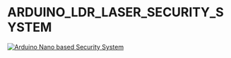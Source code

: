 # ARDUINO_LDR_LASER_SECURITY_SYSTEM

[![Arduino Nano based Security System](http://img.youtube.com/vi/5guICF9zBg4/0.jpg)](http://www.youtube.com/watch?v=5guICF9zBg4 "Arduino Nano based Security System")
